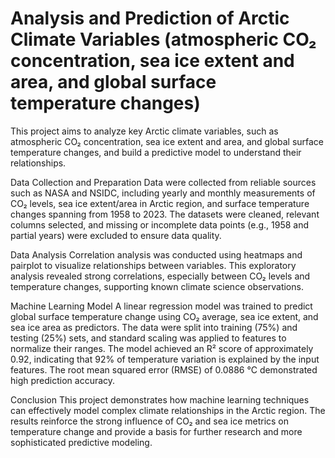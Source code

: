 # Analysis and Prediction of Arctic Climate Variables (atmospheric CO₂ concentration, sea ice extent and area, and global surface temperature changes)

This project aims to analyze key Arctic climate variables, such as atmospheric CO₂ concentration, sea ice extent and area, and global surface temperature changes, and build a predictive model to understand their relationships.

Data Collection and Preparation
Data were collected from reliable sources such as NASA and NSIDC, including yearly and monthly measurements of CO₂ levels, sea ice extent/area in Arctic region, and surface temperature changes spanning from 1958 to 2023. The datasets were cleaned, relevant columns selected, and missing or incomplete data points (e.g., 1958 and partial years) were excluded to ensure data quality.

Data Analysis
Correlation analysis was conducted using heatmaps and pairplot to visualize relationships between variables. This exploratory analysis revealed strong correlations, especially between CO₂ levels and temperature changes, supporting known climate science observations.

Machine Learning Model
A linear regression model was trained to predict global surface temperature change using CO₂ average, sea ice extent, and sea ice area as predictors. The data were split into training (75%) and testing (25%) sets, and standard scaling was applied to features to normalize their ranges. The model achieved an R² score of approximately 0.92, indicating that 92% of temperature variation is explained by the input features. The root mean squared error (RMSE) of 0.0886 °C demonstrated high prediction accuracy.

Conclusion
This project demonstrates how machine learning techniques can effectively model complex climate relationships in the Arctic region. The results reinforce the strong influence of CO₂ and sea ice metrics on temperature change and provide a basis for further research and more sophisticated predictive modeling.
